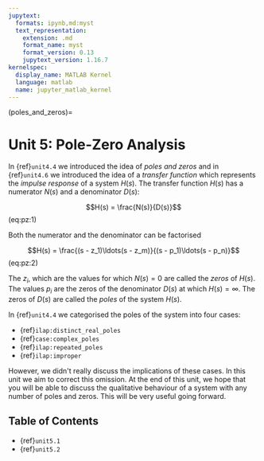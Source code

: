 ```yaml
---
jupytext:
  formats: ipynb,md:myst
  text_representation:
    extension: .md
    format_name: myst
    format_version: 0.13
    jupytext_version: 1.16.7
kernelspec:
  display_name: MATLAB Kernel
  language: matlab
  name: jupyter_matlab_kernel
---
```


(poles_and_zeros)=
# Unit 5: Pole-Zero Analysis

In {ref}`unit4.4` we introduced the idea of *poles and zeros* and in {ref}`unit4.6` we introduced the idea of a *transfer function* which represents the *impulse response* of a system $H(s)$. The transfer function $H(s)$ has a numerator $N(s)$ and a denominator $D(s)$:

$$H(s) = \frac{N(s)}{D(s)}$$ (eq:pz:1)

Both the numerator and the denominator can be factorised

$$H(s) = \frac{(s - z_1)\ldots(s - z_m)}{(s - p_1)\ldots(s - p_n)}$$ (eq:pz:2)

The $z_i$, which are the values for which $N(s)=0$ are called the *zeros* of $H(s)$. The values $p_i$ are the zeros of the denominator $D(s)$ at which $H(s) = \infty$. The zeros of $D(s)$ are called the *poles* of the system $H(s)$.  

In {ref}`unit4.4` we categorised the poles of the system into four cases:
* {ref}`ilap:distinct_real_poles`
* {ref}`case:complex_poles`
* {ref}`ilap:repeated_poles`
* {ref}`ilap:improper`

However, we didn't really discuss the implications of these cases. In this unit we aim to correct this omission. At the end of this unit, we hope that you will be able to discuss the qualitative behaviour of a system with any number of poles and zeros. This will be very useful going forward.

## Table of Contents

* {ref}`unit5.1`
* {ref}`unit5.2`

